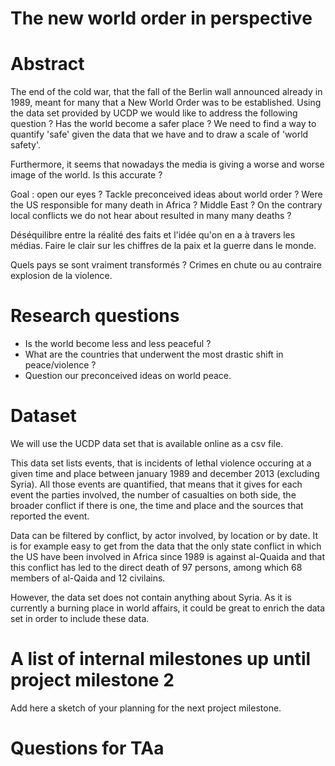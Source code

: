 # The new world order in perspective

# Abstract
The end of the cold war, that the fall of the Berlin wall announced already in 1989, meant for many that a New World Order was to be established. Using the data set provided by UCDP we would like to address the following question ? Has the world become a safer place ? We need to find a way to quantify 'safe' given the data that we have and to draw a scale of 'world safety'.

Furthermore, it seems that nowadays the media is giving a worse and worse image of the world. Is this accurate ?

Goal : open our eyes ? Tackle preconceived ideas about world order ? Were the US responsible for many death in Africa ? Middle East ? On the contrary local conflicts we do not hear about resulted in many many deaths ?

Déséquilibre entre la réalité des faits et l'idée qu'on en a à travers les médias. Faire le clair sur les chiffres de la paix et la guerre dans le monde.

Quels pays se sont vraiment transformés ? Crimes en chute ou au contraire explosion de la violence.

# Research questions
* Is the world become less and less peaceful ?
* What are the countries that underwent the most drastic shift in peace/violence ?
* Question our preconceived ideas on world peace.


# Dataset
We will use the UCDP data set that is available online as a csv file.

This data set lists events, that is incidents of lethal violence occuring at a given time and place between january 1989 and december 2013 (excluding Syria).  All those events are quantified, that means that it gives for each event the parties involved, the number of casualties on both side, the broader conflict if there is one, the time and place and the sources that reported the event.

Data can be filtered by conflict, by actor involved, by location or by date. It is for example easy to get from the data that the only state conflict in which the US have been involved in Africa since 1989 is against al-Quaida and that this conflict has led to the direct death of 97 persons, among which 68 members of al-Qaida and 12 civilains.

However, the data set does not contain anything about Syria. As it is currently a burning place in world affairs, it could be great to enrich the data set in order to include these data.

# A list of internal milestones up until project milestone 2
Add here a sketch of your planning for the next project milestone.

# Questions for TAa

